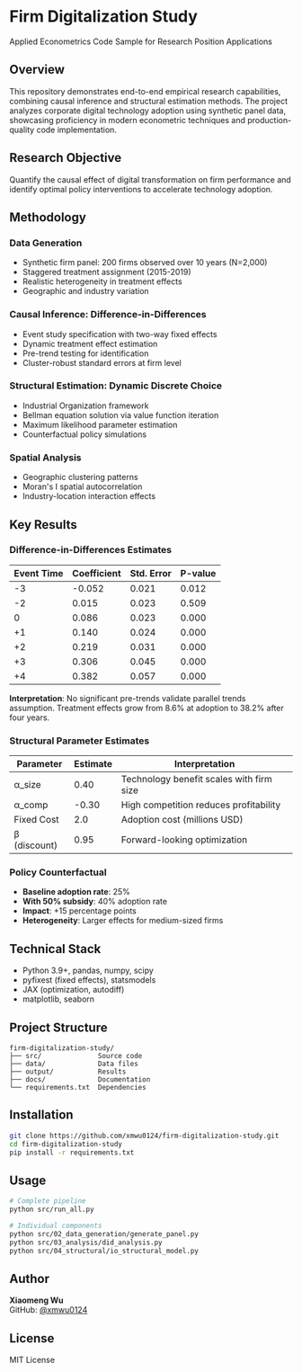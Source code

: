 # Firm Digitalization Study

Applied Econometrics Code Sample for Research Position Applications

## Overview

This repository demonstrates end-to-end empirical research capabilities, combining causal inference and structural estimation methods. The project analyzes corporate digital technology adoption using synthetic panel data, showcasing proficiency in modern econometric techniques and production-quality code implementation.

## Research Objective

Quantify the causal effect of digital transformation on firm performance and identify optimal policy interventions to accelerate technology adoption.

## Methodology

### Data Generation
- Synthetic firm panel: 200 firms observed over 10 years (N=2,000)
- Staggered treatment assignment (2015-2019)
- Realistic heterogeneity in treatment effects
- Geographic and industry variation

### Causal Inference: Difference-in-Differences
- Event study specification with two-way fixed effects
- Dynamic treatment effect estimation
- Pre-trend testing for identification
- Cluster-robust standard errors at firm level

### Structural Estimation: Dynamic Discrete Choice
- Industrial Organization framework
- Bellman equation solution via value function iteration  
- Maximum likelihood parameter estimation
- Counterfactual policy simulations

### Spatial Analysis
- Geographic clustering patterns
- Moran's I spatial autocorrelation
- Industry-location interaction effects

## Key Results

### Difference-in-Differences Estimates

| Event Time | Coefficient | Std. Error | P-value |
|------------|-------------|------------|---------|
| -3 | -0.052 | 0.021 | 0.012 |
| -2 | 0.015 | 0.023 | 0.509 |
| 0 | 0.086 | 0.023 | 0.000 |
| +1 | 0.140 | 0.024 | 0.000 |
| +2 | 0.219 | 0.031 | 0.000 |
| +3 | 0.306 | 0.045 | 0.000 |
| +4 | 0.382 | 0.057 | 0.000 |

**Interpretation**: No significant pre-trends validate parallel trends assumption. Treatment effects grow from 8.6% at adoption to 38.2% after four years.

### Structural Parameter Estimates

| Parameter | Estimate | Interpretation |
|-----------|----------|----------------|
| α_size | 0.40 | Technology benefit scales with firm size |
| α_comp | -0.30 | High competition reduces profitability |
| Fixed Cost | 2.0 | Adoption cost (millions USD) |
| β (discount) | 0.95 | Forward-looking optimization |

### Policy Counterfactual

- **Baseline adoption rate**: 25%
- **With 50% subsidy**: 40% adoption rate
- **Impact**: +15 percentage points
- **Heterogeneity**: Larger effects for medium-sized firms

## Technical Stack

- Python 3.9+, pandas, numpy, scipy
- pyfixest (fixed effects), statsmodels  
- JAX (optimization, autodiff)
- matplotlib, seaborn

## Project Structure
```
firm-digitalization-study/
├── src/              Source code
├── data/             Data files
├── output/           Results
├── docs/             Documentation
└── requirements.txt  Dependencies
```

## Installation
```bash
git clone https://github.com/xmwu0124/firm-digitalization-study.git
cd firm-digitalization-study
pip install -r requirements.txt
```

## Usage
```bash
# Complete pipeline
python src/run_all.py

# Individual components
python src/02_data_generation/generate_panel.py
python src/03_analysis/did_analysis.py
python src/04_structural/io_structural_model.py
```

## Author

**Xiaomeng Wu**  
GitHub: [@xmwu0124](https://github.com/xmwu0124)

## License

MIT License
